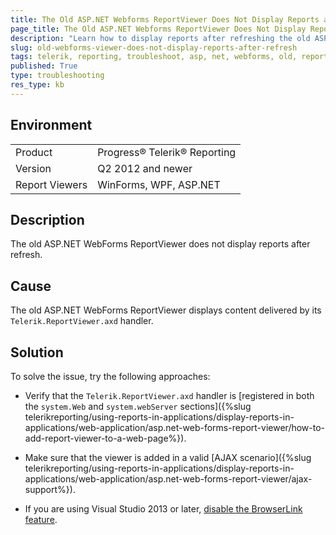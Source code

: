 ```yaml
---
title: The Old ASP.NET Webforms ReportViewer Does Not Display Reports after Refresh
page_title: The Old ASP.NET Webforms ReportViewer Does Not Display Reports after Refresh
description: "Learn how to display reports after refreshing the old ASP.NET WebForms ReportViewer."
slug: old-webforms-viewer-does-not-display-reports-after-refresh
tags: telerik, reporting, troubleshoot, asp, net, webforms, old, reportviewer, does, not, display, reports, after, refresh
published: True
type: troubleshooting
res_type: kb
---
```


## Environment

<table>
	<tbody>
		<tr>
			<td>Product</td>
			<td>Progress® Telerik® Reporting</td>
		</tr>
		<tr>
			<td>Version</td>
			<td>Q2 2012 and newer</td>
		</tr>
	        <tr>
			<td>Report Viewers</td>
			<td>WinForms, WPF, ASP.NET</td>
		</tr>
	</tbody>
</table>

## Description

The old ASP.NET WebForms ReportViewer does not display reports after refresh.

## Cause

The old ASP.NET WebForms ReportViewer displays content delivered by its `Telerik.ReportViewer.axd` handler.

## Solution  

To solve the issue, try the following approaches:

* Verify that the `Telerik.ReportViewer.axd` handler is [registered in both the `system.Web` and `system.webServer` sections]({%slug telerikreporting/using-reports-in-applications/display-reports-in-applications/web-application/asp.net-web-forms-report-viewer/how-to-add-report-viewer-to-a-web-page%}).

* Make sure that the viewer is added in a valid [AJAX scenario]({%slug telerikreporting/using-reports-in-applications/display-reports-in-applications/web-application/asp.net-web-forms-report-viewer/ajax-support%}).         

* If you are using Visual Studio 2013 or later, [disable the BrowserLink feature](http://www.asp.net/visual-studio/overview/2013/using-browser-link).
